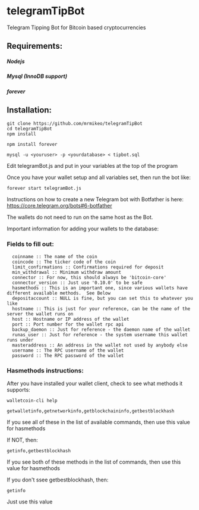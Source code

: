 # telegramTipBot
Telegram Tipping Bot for Bitcoin based cryptocurrencies

## Requirements:

##### Nodejs
##### Mysql (InnoDB support)
##### forever

## Installation:
```
git clone https://github.com/mrmikeo/telegramTipBot
cd telegramTipBot
npm install

npm install forever

mysql -u <youruser> -p <yourdatabase> < tipbot.sql
```                                            
Edit telegramBot.js and put in your variables at the top of the program

Once you have your wallet setup and all variables set, then run the bot like:
```
forever start telegramBot.js
```
Instructions on how to create a new Telegram bot with Botfather is here:
https://core.telegram.org/bots#6-botfather

The wallets do not need to run on the same host as the Bot.

Important information for adding your wallets to the database:

### Fields to fill out:
```
  coinname :: The name of the coin
  coincode :: The ticker code of the coin
  limit_confirmations :: Confirmations required for deposit
  min_withdrawal :: Minimum withdraw amount
  connector :: For now, this should always be 'bitcoin-core'
  connector_version :: Just use '0.10.0' to be safe
  hasmethods :: This is an important one, since various wallets have different available methods.  See Below
  depositaccount :: NULL is fine, but you can set this to whatever you like
  hostname :: This is just for your reference, can be the name of the server the wallet runs on
  host :: Hostname or IP address of the wallet
  port :: Port number for the wallet rpc api
  backup_daemon :: Just for reference - the daemon name of the wallet
  runas_user :: Just for reference - the system username this wallet runs under
  masteraddress :: An address in the wallet not used by anybody else
  username :: The RPC username of the wallet
  password :: The RPC password of the wallet
```

### Hasmethods instructions:

After you have installed your wallet client, check to see what methods it supports:
```
walletcoin-cli help
```
```
getwalletinfo,getnetworkinfo,getblockchaininfo,getbestblockhash
```
If you see all of these in the list of available commands, then use this value for hasmethods

If NOT, then:
```
getinfo,getbestblockhash
```
If you see both of these methods in the list of commands, then use this value for hasmethods

If you don't ssee getbestblockhash, then:
```
getinfo
```
Just use this value
                                                  
